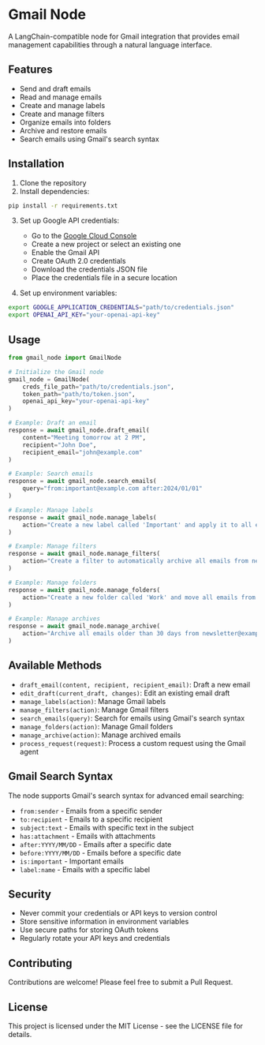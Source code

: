 # Gmail Node

A LangChain-compatible node for Gmail integration that provides email management capabilities through a natural language interface.

## Features

- Send and draft emails
- Read and manage emails
- Create and manage labels
- Create and manage filters
- Organize emails into folders
- Archive and restore emails
- Search emails using Gmail's search syntax

## Installation

1. Clone the repository
2. Install dependencies:
```bash
pip install -r requirements.txt
```

3. Set up Google API credentials:
   - Go to the [Google Cloud Console](https://console.cloud.google.com)
   - Create a new project or select an existing one
   - Enable the Gmail API
   - Create OAuth 2.0 credentials
   - Download the credentials JSON file
   - Place the credentials file in a secure location

4. Set up environment variables:
```bash
export GOOGLE_APPLICATION_CREDENTIALS="path/to/credentials.json"
export OPENAI_API_KEY="your-openai-api-key"
```

## Usage

```python
from gmail_node import GmailNode

# Initialize the Gmail node
gmail_node = GmailNode(
    creds_file_path="path/to/credentials.json",
    token_path="path/to/token.json",
    openai_api_key="your-openai-api-key"
)

# Example: Draft an email
response = await gmail_node.draft_email(
    content="Meeting tomorrow at 2 PM",
    recipient="John Doe",
    recipient_email="john@example.com"
)

# Example: Search emails
response = await gmail_node.search_emails(
    query="from:important@example.com after:2024/01/01"
)

# Example: Manage labels
response = await gmail_node.manage_labels(
    action="Create a new label called 'Important' and apply it to all emails from john@example.com"
)

# Example: Manage filters
response = await gmail_node.manage_filters(
    action="Create a filter to automatically archive all emails from newsletter@example.com"
)

# Example: Manage folders
response = await gmail_node.manage_folders(
    action="Create a new folder called 'Work' and move all emails from work@example.com to it"
)

# Example: Manage archives
response = await gmail_node.manage_archive(
    action="Archive all emails older than 30 days from newsletter@example.com"
)
```

## Available Methods

- `draft_email(content, recipient, recipient_email)`: Draft a new email
- `edit_draft(current_draft, changes)`: Edit an existing email draft
- `manage_labels(action)`: Manage Gmail labels
- `manage_filters(action)`: Manage Gmail filters
- `search_emails(query)`: Search for emails using Gmail's search syntax
- `manage_folders(action)`: Manage Gmail folders
- `manage_archive(action)`: Manage archived emails
- `process_request(request)`: Process a custom request using the Gmail agent

## Gmail Search Syntax

The node supports Gmail's search syntax for advanced email searching:

- `from:sender` - Emails from a specific sender
- `to:recipient` - Emails to a specific recipient
- `subject:text` - Emails with specific text in the subject
- `has:attachment` - Emails with attachments
- `after:YYYY/MM/DD` - Emails after a specific date
- `before:YYYY/MM/DD` - Emails before a specific date
- `is:important` - Important emails
- `label:name` - Emails with a specific label

## Security

- Never commit your credentials or API keys to version control
- Store sensitive information in environment variables
- Use secure paths for storing OAuth tokens
- Regularly rotate your API keys and credentials

## Contributing

Contributions are welcome! Please feel free to submit a Pull Request.

## License

This project is licensed under the MIT License - see the LICENSE file for details. 
